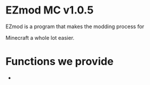 # EZmod MC v1.0.5

EZmod is a program that makes the modding process for

Minecraft a whole lot easier.

# Functions we provide

*  

